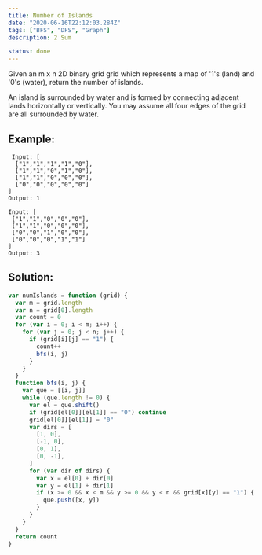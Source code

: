 ```yaml
---
title: Number of Islands
date: "2020-06-16T22:12:03.284Z"
tags: ["BFS", "DFS", "Graph"]
description: 2 Sum

status: done
---
```


Given an m x n 2D binary grid grid which represents a map of '1's (land) and '0's (water), return the number of islands.

An island is surrounded by water and is formed by connecting adjacent lands horizontally or vertically. You may assume all four edges of the grid are all surrounded by water.

## Example:

```
 Input: [
  ["1","1","1","1","0"],
  ["1","1","0","1","0"],
  ["1","1","0","0","0"],
  ["0","0","0","0","0"]
]
Output: 1
```

```
Input: [
 ["1","1","0","0","0"],
 ["1","1","0","0","0"],
 ["0","0","1","0","0"],
 ["0","0","0","1","1"]
]
Output: 3
```

## Solution:

```javascript
var numIslands = function (grid) {
  var m = grid.length
  var n = grid[0].length
  var count = 0
  for (var i = 0; i < m; i++) {
    for (var j = 0; j < n; j++) {
      if (grid[i][j] == "1") {
        count++
        bfs(i, j)
      }
    }
  }
  function bfs(i, j) {
    var que = [[i, j]]
    while (que.length != 0) {
      var el = que.shift()
      if (grid[el[0]][el[1]] == "0") continue
      grid[el[0]][el[1]] = "0"
      var dirs = [
        [1, 0],
        [-1, 0],
        [0, 1],
        [0, -1],
      ]
      for (var dir of dirs) {
        var x = el[0] + dir[0]
        var y = el[1] + dir[1]
        if (x >= 0 && x < m && y >= 0 && y < n && grid[x][y] == "1") {
          que.push([x, y])
        }
      }
    }
  }
  return count
}
```

